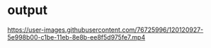# output


https://user-images.githubusercontent.com/76725996/120120927-5e998b00-c1be-11eb-8e8b-ee8f5d975fe7.mp4




